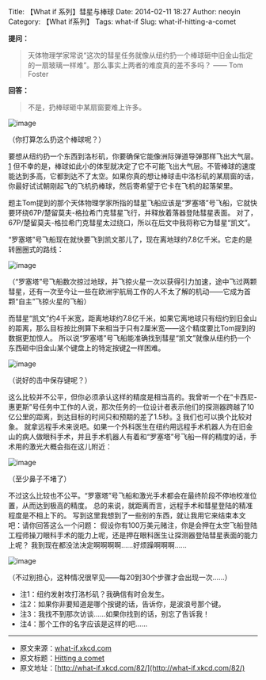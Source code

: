 Title: 【What if 系列】彗星与棒球
Date: 2014-02-11 18:27
Author: neoyin
Category: 【What if系列】
Tags: what-if
Slug: what-if-hitting-a-comet

**提问：**

> 天体物理学家常说“这次的彗星任务就像从纽约扔一个棒球砸中旧金山指定的一扇玻璃一样难”。那么事实上两者的难度真的差不多吗？
> —— Tom Foster

**回答：**

> 不是，扔棒球砸中某扇窗要难上许多。

![image](http://e.hiphotos.bdimg.com/album/s%3D550%3Bq%3D90%3Bc%3Dxiangce%2C100%2C100/sign=0e05e5f8d63f8794d7ff482be2207fc9/d788d43f8794a4c2e15ee16b0cf41bd5ad6e3974.jpg?referer=9f0f4b80f536afc3571b0a55872a&x=.jpg)

（你打算怎么扔这个棒球呢？）

要想从纽约扔一个东西到洛杉矶，你要确保它能像洲际弹道导弹那样飞出大气层。[1](http://e.hiphotos.bdimg.com/album/s%3D550%3Bq%3D90%3Bc%3Dxiangce%2C100%2C100/sign=0e05e5f8d63f8794d7ff482be2207fc9/d788d43f8794a4c2e15ee16b0cf41bd5ad6e3974.jpg?referer=9f0f4b80f536afc3571b0a55872a&x=.jpg)
但不幸的是，棒球如此小的体型就决定了它不可能飞出大气层。不管棒球的速度能达到多高，它都到达不了太空。如果你真的想让棒球击中洛杉矶的某扇窗的话，你最好试试朝刚起飞的飞机扔棒球，然后寄希望于它卡在飞机的起落架里。

<!--more-->

题主Tom提到的那个天体物理学家所指的彗星飞船应该是“罗塞塔”号飞船，它就快要环绕67P/楚留莫夫-格拉希门克彗星飞行，并释放着落器登陆彗星表面。
对了，67P/楚留莫夫-格拉希门克彗星太过绕口，所以在后文中我将称它为彗星“凯文”。

“罗塞塔”号飞船现在就快要飞到凯文那儿了，现在离地球约7.8亿千米。它走的是转圈圈式的路线：

![image](http://b.hiphotos.bdimg.com/album/s%3D550%3Bq%3D90%3Bc%3Dxiangce%2C100%2C100/sign=90d0858d5066d0167a199e2da710a53a/b7fd5266d01609240213a45bd60735fae6cd34bf.jpg?referer=23898a714890f6035da7a9777456&x=.jpg)

（“罗塞塔”号飞船数次掠过地球，并飞掠火星一次以获得引力加速，途中飞过两颗彗星，还有一次至今让一些在欧洲宇航局工作的人不太了解的机动——它成为首颗“自主”飞掠火星的飞船）

而彗星“凯文”约4千米宽，距离地球约7.8亿千米，如果它离地球只有纽约到旧金山的距离，那么目标按比例算下来相当于只有2厘米宽——这个精度要比Tom提到的数据更加惊人。
所以说“罗塞塔”号飞船能准确找到彗星“凯文”就像从纽约扔一个东西砸中旧金山某个键盘上的特定按键[2](http://b.hiphotos.bdimg.com/album/s%3D550%3Bq%3D90%3Bc%3Dxiangce%2C100%2C100/sign=90d0858d5066d0167a199e2da710a53a/b7fd5266d01609240213a45bd60735fae6cd34bf.jpg?referer=23898a714890f6035da7a9777456&x=.jpg)一样困难。

![image](http://g.hiphotos.bdimg.com/album/s%3D550%3Bq%3D90%3Bc%3Dxiangce%2C100%2C100/sign=4bd3d38e9b25bc312f5d019d6ee4fc8c/e1fe9925bc315c60528e6daf8fb1cb1349547752.jpg?referer=16e908b79d3df8dcff2abaa1b130&x=.jpg)

（说好的击中保存键呢？）

这么比较并不公平，但你必须承认这样的精度是相当高的。我曾听一个在“卡西尼-惠更斯”号任务中工作的人说，那次任务的一位设计者表示他们的探测器跨越了10亿公里的距离，到达目标的时间只和预期的差了1.5秒。[3](http://g.hiphotos.bdimg.com/album/s%3D550%3Bq%3D90%3Bc%3Dxiangce%2C100%2C100/sign=4bd3d38e9b25bc312f5d019d6ee4fc8c/e1fe9925bc315c60528e6daf8fb1cb1349547752.jpg?referer=16e908b79d3df8dcff2abaa1b130&x=.jpg)
我们也可以换个比较对象。
就拿远程手术来说吧。如果一个外科医生在纽约用远程手术机器人为在旧金山的病人做眼科手术，并且手术机器人有着和“罗塞塔”号飞船一样的精度的话，手术用的激光大概会指在这儿附近：

![image](http://e.hiphotos.bdimg.com/album/s%3D550%3Bq%3D90%3Bc%3Dxiangce%2C100%2C100/sign=595141fb4510b912bbc1f6fbf3c68d3e/738b4710b912c8fc578ef08dfe039245d6882174.jpg?referer=4553408080025aaf8a254bfb8f2a&x=.jpg)

（至少鼻子不堵了）

不过这么比较也不公平。“罗塞塔”号飞船和激光手术都会在最终阶段不停地校准位置，从而达到极高的精度。
总的来说，就距离而言，远程手术和彗星登陆的精准程度是不相上下的。
写到这里我想到了一些别的东西，就让我用它来结束本文吧：请你回答这么一个问题：
假设你有100万美元赌注，你是会押在太空飞船登陆工程师操刀眼科手术的能力上呢，还是押在眼科医生让探测器登陆彗星表面的能力上呢？
我到现在都没法决定啊啊啊啊……好烦躁啊啊啊……

![image](http://f.hiphotos.bdimg.com/album/s%3D550%3Bq%3D90%3Bc%3Dxiangce%2C100%2C100/sign=e7cb7460bb12c8fcb0f3f6c8cc38e378/4610b912c8fcc3ce56bdcf739045d688d43f2074.jpg?referer=e6b0b17258afa40f65d1fbed802a&x=.jpg)

（不过别担心，这种情况很罕见——每20到30个步骤才会出现一次……）

-   注1：纽约发射攻打洛杉矶？我确信有时会发生。
-   注2：如果你非要知道是哪个按键的话，告诉你，是波浪号那个键。
-   注3：我找不到那次访谈……如果你找到的话，别忘了告诉我！
-   注4：那个工作的名字应该是这样的吧……

---
- 原文来源：[what-if.xkcd.com](http://what-if.xkcd.com/82/)
- 原文标题：[Hitting a comet](http://what-if.xkcd.com/82/)
- 原文地址：[http://what-if.xkcd.com/82/](http://what-if.xkcd.com/82/)
